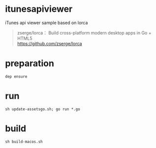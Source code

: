 # itunesapiviewer

iTunes api viewer sample based on lorca

> zserge/lorca： Build cross-platform modern desktop apps in Go + HTML5  
> https://github.com/zserge/lorca

# preparation

```
dep ensure
```

# run

```
sh update-assetsgo.sh; go run *.go
```

# build

```
sh build-macos.sh
```

